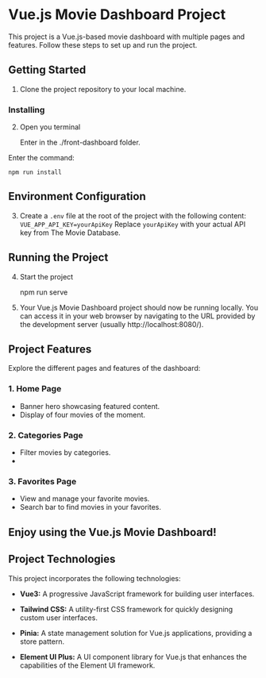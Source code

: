 # Vue.js Movie Dashboard Project

This project is a Vue.js-based movie dashboard with multiple pages and features. Follow these steps to set up and run the project.

## Getting Started

1. Clone the project repository to your local machine.

### Installing

2. Open you terminal

    Enter in the ./front-dashboard folder.

Enter the command:

    npm run install


## Environment Configuration

3. Create a `.env` file at the root of the project with the following content:
`VUE_APP_API_KEY=yourApiKey`
Replace `yourApiKey` with your actual API key from The Movie Database.

## Running the Project

4. Start the project

    npm run serve
   
6. Your Vue.js Movie Dashboard project should now be running locally. You can access it in your web browser by navigating to the URL provided by the development server (usually http://localhost:8080/).

## Project Features

Explore the different pages and features of the dashboard:

### 1. Home Page

- Banner hero showcasing featured content.
- Display of four movies of the moment.

### 2. Categories Page

- Filter movies by categories.
- 
### 3. Favorites Page

- View and manage your favorite movies.
- Search bar to find movies in your favorites.

## Enjoy using the Vue.js Movie Dashboard!

## Project Technologies

This project incorporates the following technologies:

- **Vue3:** A progressive JavaScript framework for building user interfaces.

- **Tailwind CSS:** A utility-first CSS framework for quickly designing custom user interfaces.

- **Pinia:** A state management solution for Vue.js applications, providing a store pattern.

- **Element UI Plus:** A UI component library for Vue.js that enhances the capabilities of the Element UI framework.
